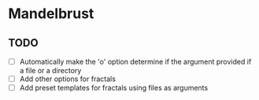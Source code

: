 # Mandelbrust

## TODO

- [ ] Automatically make the 'o' option determine if the argument provided if a file or a directory
- [ ] Add other options for fractals
- [ ] Add preset templates for fractals using files as arguments
